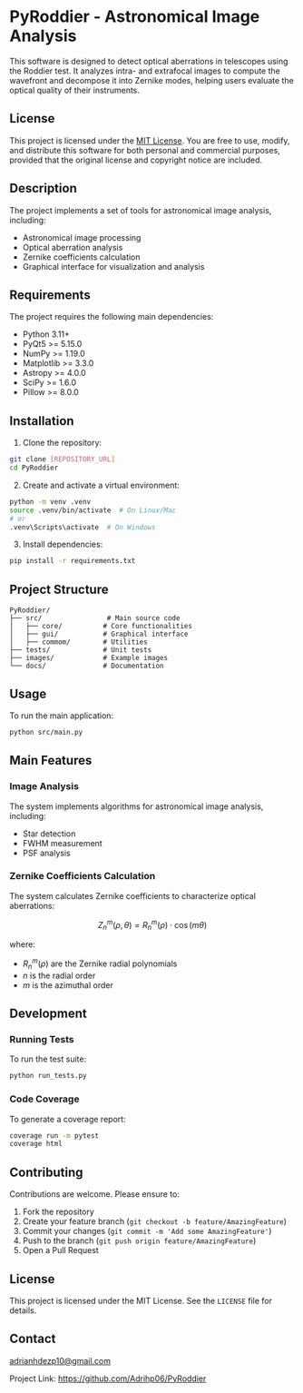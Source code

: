 # PyRoddier - Astronomical Image Analysis

This software is designed to detect optical aberrations in telescopes using the Roddier test.
It analyzes intra- and extrafocal images to compute the wavefront and decompose it into Zernike modes, helping users evaluate the optical quality of their instruments.

## License

This project is licensed under the [MIT License](./LICENSE).
You are free to use, modify, and distribute this software for both personal and commercial purposes, provided that the original license and copyright notice are included.


## Description

The project implements a set of tools for astronomical image analysis, including:

- Astronomical image processing
- Optical aberration analysis
- Zernike coefficients calculation
- Graphical interface for visualization and analysis

## Requirements

The project requires the following main dependencies:

- Python 3.11+
- PyQt5 >= 5.15.0
- NumPy >= 1.19.0
- Matplotlib >= 3.3.0
- Astropy >= 4.0.0
- SciPy >= 1.6.0
- Pillow >= 8.0.0

## Installation

1. Clone the repository:
```bash
git clone [REPOSITORY_URL]
cd PyRoddier
```

2. Create and activate a virtual environment:
```bash
python -m venv .venv
source .venv/bin/activate  # On Linux/Mac
# or
.venv\Scripts\activate  # On Windows
```

3. Install dependencies:
```bash
pip install -r requirements.txt
```

## Project Structure

```
PyRoddier/
├── src/                # Main source code
│   ├── core/          # Core functionalities
│   ├── gui/           # Graphical interface
│   ├── commom/        # Utilities
├── tests/             # Unit tests
├── images/            # Example images
└── docs/              # Documentation
```

## Usage

To run the main application:

```bash
python src/main.py
```

## Main Features

### Image Analysis

The system implements algorithms for astronomical image analysis, including:

- Star detection
- FWHM measurement
- PSF analysis

### Zernike Coefficients Calculation

The system calculates Zernike coefficients to characterize optical aberrations:

$$
Z_n^m(\rho, \theta) = R_n^m(\rho) \cdot \cos(m\theta)
$$

where:
- $R_n^m(\rho)$ are the Zernike radial polynomials
- $n$ is the radial order
- $m$ is the azimuthal order

## Development

### Running Tests

To run the test suite:

```bash
python run_tests.py
```

### Code Coverage

To generate a coverage report:

```bash
coverage run -m pytest
coverage html
```

## Contributing

Contributions are welcome. Please ensure to:

1. Fork the repository
2. Create your feature branch (`git checkout -b feature/AmazingFeature`)
3. Commit your changes (`git commit -m 'Add some AmazingFeature'`)
4. Push to the branch (`git push origin feature/AmazingFeature`)
5. Open a Pull Request

## License

This project is licensed under the MIT License. See the `LICENSE` file for details.

## Contact

adrianhdezp10@gmail.com

Project Link: https://github.com/Adrihp06/PyRoddier
